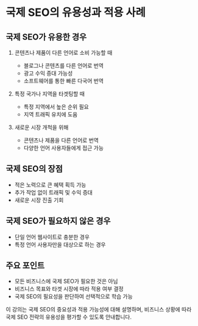# 국제 SEO의 유용성과 적용 사례

## 국제 SEO가 유용한 경우

1. 콘텐츠나 제품이 다른 언어로 소비 가능할 때

   - 블로그나 콘텐츠를 다른 언어로 번역
   - 광고 수익 증대 가능성
   - 소프트웨어를 통한 빠른 다국어 번역

2. 특정 국가나 지역을 타겟팅할 때

   - 특정 지역에서 높은 순위 필요
   - 지역 트래픽 유치에 도움

3. 새로운 시장 개척을 위해
   - 콘텐츠나 제품을 다른 언어로 번역
   - 다양한 언어 사용자들에게 접근 가능

## 국제 SEO의 장점

- 적은 노력으로 큰 혜택 획득 가능
- 추가 작업 없이 트래픽 및 수익 증대
- 새로운 시장 진출 기회

## 국제 SEO가 필요하지 않은 경우

- 단일 언어 웹사이트로 충분한 경우
- 특정 언어 사용자만을 대상으로 하는 경우

## 주요 포인트

- 모든 비즈니스에 국제 SEO가 필요한 것은 아님
- 비즈니스 목표와 타겟 시장에 따라 적용 여부 결정
- 국제 SEO의 필요성을 판단하여 선택적으로 학습 가능

이 강의는 국제 SEO의 중요성과 적용 가능성에 대해 설명하며, 비즈니스 상황에 따라 국제 SEO 전략의 유용성을 평가할 수 있도록 안내합니다.
